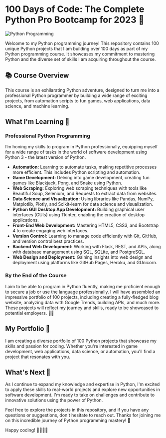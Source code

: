 # 100 Days of Code: The Complete Python Pro Bootcamp for 2023 🐍

![Python Programming](https://github.com/shayanrsh/100DaysOfCode/blob/main/giphy.gif)

Welcome to my Python programming journey! This repository contains 100 unique Python projects that I am building over 100 days as part of my Python programming course. It showcases my commitment to mastering Python and the diverse set of skills I am acquiring throughout the course.

## 📚 Course Overview
This course is an exhilarating Python adventure, designed to turn me into a professional Python programmer by building a wide range of exciting projects, from automation scripts to fun games, web applications, data science, and machine learning.

## What I'm Learning 🧠

### Professional Python Programming
I’m honing my skills to program in Python professionally, equipping myself for a wide range of tasks in the world of software development using Python 3 - the latest version of Python.

- **Automation:** Learning to automate tasks, making repetitive processes more efficient. This includes Python scripting and automation.
- **Game Development:** Delving into game development, creating fun games like Blackjack, Pong, and Snake using Python.
- **Web Scraping:** Exploring web scraping techniques with tools like Beautiful Soup, Selenium, and Requests to extract data from websites.
- **Data Science and Visualization:** Using libraries like Pandas, NumPy, Matplotlib, Plotly, and Scikit-learn for data science and visualization.
- **Python GUI Desktop App Development:** Building graphical user interfaces (GUIs) using Tkinter, enabling the creation of desktop applications.
- **Front-End Web Development:** Mastering HTML5, CSS3, and Bootstrap 4 to create engaging web interfaces.
- **Version Control:** Learning to manage code efficiently with Git, GitHub, and version control best practices.
- **Backend Web Development:** Working with Flask, REST, and APIs, along with database management using SQL, SQLite, and PostgreSQL.
- **Web Design and Deployment:** Gaining insights into web design and deployment using platforms like GitHub Pages, Heroku, and GUnicorn.

### By the End of the Course
I aim to be able to program in Python fluently, making me proficient enough to secure a job or use the language professionally. I will have assembled an impressive portfolio of 100 projects, including creating a fully-fledged blog website, analyzing data with Google Trends, building APIs, and much more. These projects will reflect my journey and skills, ready to be showcased to potential employers. 📂💼

## My Portfolio 🌟
I am creating a diverse portfolio of 100 Python projects that showcase my skills and passion for coding. Whether you're interested in game development, web applications, data science, or automation, you'll find a project that resonates with you.

## What's Next 🚀
As I continue to expand my knowledge and expertise in Python, I'm excited to apply these skills to real-world projects and explore new opportunities in software development. I'm ready to take on challenges and contribute to innovative solutions using the power of Python.

Feel free to explore the projects in this repository, and if you have any questions or suggestions, don't hesitate to reach out. Thanks for joining me on this incredible journey of Python programming mastery! 🙌

Happy coding! 🐍👨‍💻🚀
